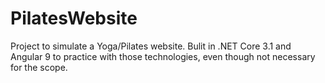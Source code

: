 # PilatesWebsite

Project to simulate a Yoga/Pilates website.
Bulit in .NET Core 3.1 and Angular 9 to practice with those technologies, even though not necessary for the scope. 
